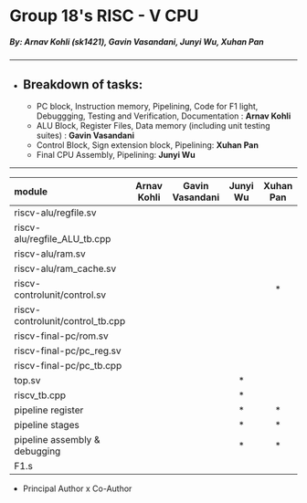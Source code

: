 # Group 18's RISC - V CPU
##### *By: Arnav Kohli (sk1421), Gavin Vasandani, Junyi Wu, Xuhan Pan*

---
- ## Breakdown of tasks:
    - PC block, Instruction memory, Pipelining, Code for F1 light, Debuggging, Testing and Verification, Documentation : **Arnav Kohli**
    - ALU Block, Register Files, Data memory (including unit testing suites) : **Gavin Vasandani**
    - Control Block, Sign extension block, Pipelining: **Xuhan Pan**
    - Final CPU Assembly, Pipelining: **Junyi Wu**

---

|module                              |Arnav Kohli    |Gavin Vasandani    |Junyi Wu   |Xuhan Pan  |
|:-----------------------------------|:-------------:|:-----------------:|:---------:|:---------:|
|riscv-alu/regfile.sv                |               |                   |           |           |
|riscv-alu/regfile_ALU_tb.cpp        |               |                   |           |           |
|riscv-alu/ram.sv                    |               |                   |           |           |
|riscv-alu/ram_cache.sv              |               |                   |           |           |
|riscv-controlunit/control.sv        |               |                   |           |     *     |
|riscv-controlunit/control_tb.cpp    |               |                   |           |           |
|riscv-final-pc/rom.sv               |               |                   |           |           |
|riscv-final-pc/pc_reg.sv            |               |                   |           |           |
|riscv-final-pc/pc_tb.cpp            |               |                   |           |           |
|top.sv                              |               |                   |     *     |           |
|riscv_tb.cpp                        |               |                   |     *     |           |
|pipeline register                   |               |                   |     *     |     *     |
|pipeline stages                     |               |                   |     *     |     *     |
|pipeline assembly & debugging       |               |                   |     *     |     *     |
|F1.s                                |               |                   |           |           |

* Principal Author
x Co-Author

